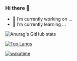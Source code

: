 ### Hi there 👋
- 🔭 I’m currently working on ...
- 🌱 I’m currently learning ...

![Anurag's GitHub stats](https://github-readme-stats.vercel.app/api?username=fengjinlong&show_icons=true&theme=cobalt)

[![Top Langs](https://github-readme-stats.vercel.app/api/top-langs/?username=fengjinlong&layout=compact)](https://github.com/anuraghazra/github-readme-stats)

[![wakatime](https://wakatime.com/badge/user/763fee12-1c68-4ac4-b1e1-ac2366e732c4/project/d5d849f9-5500-4ba3-a88c-3f98daba6b77.svg)](https://wakatime.com/badge/user/763fee12-1c68-4ac4-b1e1-ac2366e732c4/project/d5d849f9-5500-4ba3-a88c-3f98daba6b77)

